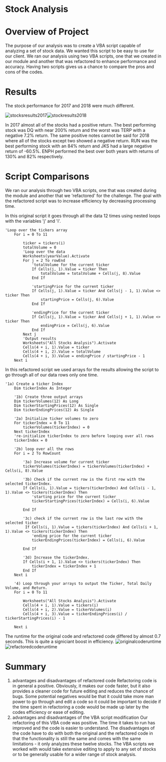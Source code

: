 # Stock Analysis

# Overview of Project
The purpose of our analysis was to create a VBA script capable of analyzing a set of stock data. We wanted this script to be easy to use for our client. We ran our analysis using two VBA scripts, one that we created in our module and another that was refactored to enhance performance and accuracy. Having two scripts gives us a chance to compare the pros and cons of the codes.

# Results
The stock performance for 2017 and 2018 were much different. 

![stocksresults2017](https://user-images.githubusercontent.com/82848585/131198623-06b1dc05-4165-4ffd-8905-c7680d2240c2.png)![stockresults2018](https://user-images.githubusercontent.com/82848585/131198633-200a6683-352e-44f5-bd39-b800b8733bad.png)


In 2017 almost all of the stocks had a positive return. The best performing stock was DQ with near 200% return and the worst was TERP with a negative 7.2% return. The same positive notes cannot be said for 2018 where all of the stocks except two showed a negative return. RUN was the best performing stock with an 84% return and JKS had a large negative return of -60.5%. ENPH performed the best over both years with returns of 130% and 82% respectively. 

# Script Comparisons
We ran our analysis through two VBA scripts, one that was created during the module and another that we 'refactored' for the challenge. The goal with the refactored script was to increase efficiency by decreasing processing time.


In this original script it goes through all the data 12 times using nested loops with the variables 'j' and 'i'. 
```
'Loop over the tickers array
    For i = 0 To 11
    
        ticker = tickers(i)
        totalVolume = 0
        'Loop over the data
        Worksheets(yearValue).Activate
        For j = 2 To rowEnd
            'totalVolume for the current ticker
            If Cells(j, 1).Value = ticker Then
                totalVolume = totalVolume + Cells(j, 8).Value
            End If
            
            'startingPrice for the current ticker
            If Cells(j, 1).Value = ticker And Cells(j - 1, 1).Value <> ticker Then
                startingPrice = Cells(j, 6).Value
            End If
            
            'endingPrice for the current ticker
            If Cells(j, 1).Value = ticker And Cells(j + 1, 1).Value <> ticker Then
                endingPrice = Cells(j, 6).Value
            End If
        Next j
        'Output results
        Worksheets("All Stocks Analysis").Activate
        Cells(4 + i, 1).Value = ticker
        Cells(4 + i, 2).Value = totalVolume
        Cells(4 + i, 3).Value = endingPrice / startingPrice - 1
    Next i
```

In this refactored script we used arrays for the results allowing the script to go through all of our data rows only one time. 
```
'1a) Create a ticker Index
    Dim tickerIndex As Integer

    '1b) Create three output arrays
    Dim tickerVolumes(12) As Long
    Dim tickerStartingPrices(12) As Single
    Dim tickerEndingPrices(12) As Single
    
    '2a) Initialize ticker volumes to zero
    For tickerIndex = 0 To 11
        tickerVolumes(tickerIndex) = 0
    Next tickerIndex
    're-initialize tickerIndex to zero before looping over all rows
    tickerIndex = 0
        
    '2b) loop over all the rows
    For i = 2 To RowCount
         
        '3a) Increase volume for current ticker
        tickerVolumes(tickerIndex) = tickerVolumes(tickerIndex) + Cells(i, 8).Value
        
        '3b) Check if the current row is the first row with the selected tickerIndex.
        If Cells(i, 1).Value = tickers(tickerIndex) And Cells(i - 1, 1).Value <> tickers(tickerIndex) Then
            'starting price for the current ticker
            tickerStartingPrices(tickerIndex) = Cells(i, 6).Value
        
        End If
        
        '3c) check if the current row is the last row with the selected ticker
         If Cells(i, 1).Value = tickers(tickerIndex) And Cells(i + 1, 1).Value <> tickers(tickerIndex) Then
            'ending price for the current ticker
            tickerEndingPrices(tickerIndex) = Cells(i, 6).Value
                
        End If
        
        '3d) Increase the tickerIndex.
        If Cells(i + 1, 1).Value <> tickers(tickerIndex) Then
            tickerIndex = tickerIndex + 1
        End If
    Next i
    
    '4) Loop through your arrays to output the Ticker, Total Daily Volume, and Return.
    For i = 0 To 11
        
        Worksheets("All Stocks Analysis").Activate
        Cells(4 + i, 1).Value = tickers(i)
        Cells(4 + i, 2).Value = tickerVolumes(i)
        Cells(4 + i, 3).Value = tickerEndingPrices(i) / tickerStartingPrices(i) - 1
        
    Next i
```
The runtime for the original code and refactored code differed by almost 0.7 seconds. This is quite a signiciant boost in efficiency. 
![originalcoderuntime](https://user-images.githubusercontent.com/82848585/131199329-b638b1b3-4ff8-42c4-91d8-9a1ad5e3eaa9.png)![refactoredcoderuntime](https://user-images.githubusercontent.com/82848585/131199333-0c766353-4886-438e-8d18-860fc51cc550.png)

# Summary
1. advantages and disadvantages of refactored code
Refactoring code is in general a positive. Obviously, it makes our code faster, but it also provides a cleaner code for future editing and reduces the chance of bugs. Some potential negatives would be that it could take more man power to go through and edit a code so it could be important to decide if the time spent in refactoring a code would be made up later by the codes efficiency or ease of editing. 
2. advantages and disadvantages of the VBA script modification
Our refactoring of this VBA code was positive. The time it takes to run has improved and the code is easier to understand. The disadvantages of the code have to do with both the original and the refactored code in that the functionality is still the same and comes with the same limitations - it only analyzes these twelve stocks. The VBA scripts we worked with would take extensive editing to apply to any set of stocks or to be generally usable for a wider range of stock analysis.
